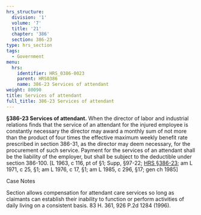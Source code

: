 ```yaml
---
hrs_structure:
  division: '1'
  volume: '7'
  title: '21'
  chapter: '386'
  section: 386-23
type: hrs_section
tags:
  - Government
menu:
  hrs:
    identifier: HRS_0386-0023
    parent: HRS0386
    name: 386-23 Services of attendant
weight: 80090
title: Services of attendant
full_title: 386-23 Services of attendant
---
```

**§386-23 Services of attendant.** When the director of labor and industrial relations finds that the service of an attendant for the injured employee is constantly necessary the director may award a monthly sum of not more than the product of four times the effective maximum weekly benefit rate prescribed in section 386-31, as the director may deem necessary, for the procurement of such service. Payment for the services of an attendant shall be the liability of the employer, but shall be subject to the deductible under section 386-100\. [L 1963, c 116, pt of §1; Supp, §97-22; [HRS §386-23](/title-21/chapter-386/section-386-23/); am L 1971, c 25, §1; am L 1976, c 17, §1; am L 1985, c 296, §17; gen ch 1985]

Case Notes

Section allows compensation for attendant care services so long as claimants can establish their inability to function or perform activities of daily living on a consistent basis. 83 H. 361, 926 P.2d 1284 (1996).